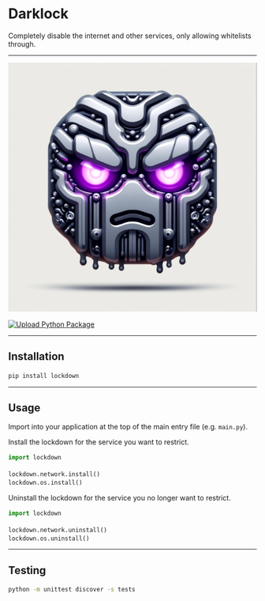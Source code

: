 # Darklock

Completely disable the internet and other services, only allowing whitelists
through.

---

![img.png](img.png)

[![Upload Python Package](https://github.com/Capsize-Games/darklock/actions/workflows/python-publish.yml/badge.svg)](https://github.com/Capsize-Games/darklock/actions/workflows/python-publish.yml)

---

## Installation

```bash
pip install lockdown
```

---

## Usage

Import into your application at the top of the main entry file (e.g. `main.py`).

Install the lockdown for the service you want to restrict.

```python
import lockdown

lockdown.network.install()
lockdown.os.install()
```

Uninstall the lockdown for the service you no longer want to restrict.

```python
import lockdown

lockdown.network.uninstall()
lockdown.os.uninstall()
```

---

## Testing

```bash
python -m unittest discover -s tests
```
